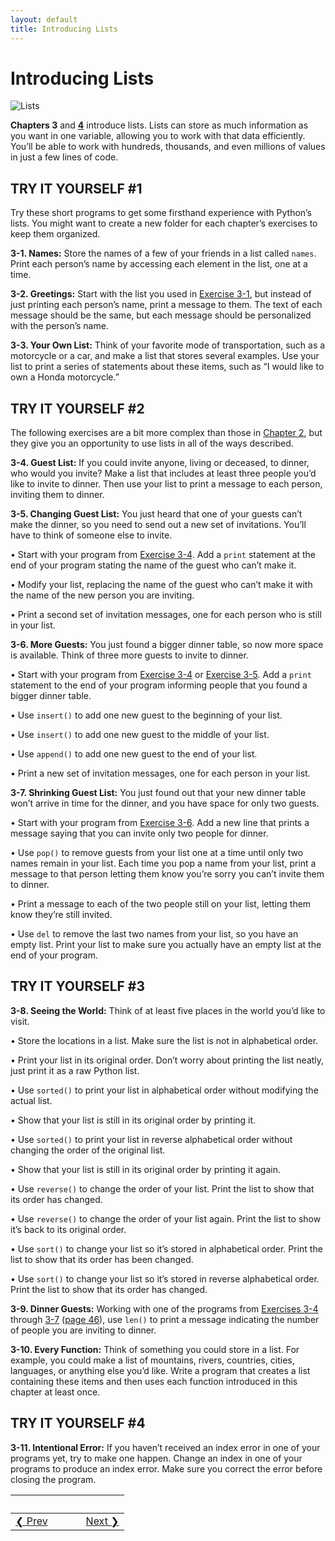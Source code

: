 ```yaml
---
layout: default
title: Introducing Lists
---
```


# Introducing Lists

![Lists](list.gif)

**Chapters 3** and **[4](../chapter_04/README.md)** introduce
lists. Lists can store as much information as you want in one variable,
allowing you to work with that data efficiently. You’ll be able to work
with hundreds, thousands, and even millions of values in just a few
lines of code.

TRY IT YOURSELF \#1
-------------------

Try these short programs to get some firsthand experience with Python’s
lists. You might want to create a new folder for each chapter’s
exercises to keep them organized.

<span id="ch3exe1"></span>**3-1. Names:** Store the names of a few of
your friends in a list called `names`. Print each person’s name by
accessing each element in the list, one at a time.

<span id="ch3exe2"></span>**3-2. Greetings:** Start with the list you
used in [Exercise 3-1](#ch3exe1), but instead of just printing each
person’s name, print a message to them. The text of each message should
be the same, but each message should be personalized with the person’s
name.

<span id="ch3exe3"></span>**3-3. Your Own List:** Think of your favorite
mode of transportation, such as a motorcycle or a car, and make a list
that stores several examples. Use your list to print a series of
statements about these items, such as “I would like to own a Honda
motorcycle.”

TRY IT YOURSELF \#2
-------------------

The following exercises are a bit more complex than those in [Chapter
2](../chapter_02/README.md#ch02), but they give you an opportunity to use lists in all
of the ways described.

<span id="ch3exe4"></span>**3-4. Guest List:** If you could invite
anyone, living or deceased, to dinner, who would you invite? Make a list
that includes at least three people you’d like to invite to dinner. Then
use your list to print a message to each person, inviting them to
dinner.

<span id="ch3exe5"></span>**3-5. Changing Guest List:** You just heard
that one of your guests can’t make the dinner, so you need to send out a
new set of invitations. You’ll have to think of someone else to invite.

• Start with your program from [Exercise 3-4](#ch3exe4). Add a `print`
statement at the end of your program stating the name of the guest who
can’t make it.

• Modify your list, replacing the name of the guest who can’t make it
with the name of the new person you are inviting.

• Print a second set of invitation messages, one for each person who is
still in your list.

<span id="ch3exe6"></span>**3-6. More Guests:** You just found a bigger
dinner table, so now more space is available. Think of three more guests
to invite to dinner.

• Start with your program from [Exercise 3-4](#ch3exe4) or [Exercise
3-5](#ch3exe5). Add a `print` statement to the end of your program
informing people that you found a bigger dinner table.

• Use `insert()` to add one new guest to the beginning of your list.

• Use `insert()` to add one new guest to the middle of your list.

• Use `append()` to add one new guest to the end of your list.

• Print a new set of invitation messages, one for each person in your
list.

<span id="page_47"></span><span id="ch3exe7"></span>**3-7. Shrinking
Guest List:** You just found out that your new dinner table won’t arrive
in time for the dinner, and you have space for only two guests.

• Start with your program from [Exercise 3-6](#ch3exe6). Add a new line
that prints a message saying that you can invite only two people for
dinner.

• Use `pop()` to remove guests from your list one at a time until only
two names remain in your list. Each time you pop a name from your list,
print a message to that person letting them know you’re sorry you can’t
invite them to dinner.

• Print a message to each of the two people still on your list, letting
them know they’re still invited.

• Use `del` to remove the last two names from your list, so you have an
empty list. Print your list to make sure you actually have an empty list
at the end of your program.

<span id="page_50"></span>

TRY IT YOURSELF \#3
-------------------

<span id="ch3exe8"></span>**3-8. Seeing the World:** Think of at least
five places in the world you’d like to visit.

• Store the locations in a list. Make sure the list is not in
alphabetical order.

• Print your list in its original order. Don’t worry about printing the
list neatly, just print it as a raw Python list.

• Use `sorted()` to print your list in alphabetical order without
modifying the actual list.

• Show that your list is still in its original order by printing it.

• Use `sorted()` to print your list in reverse alphabetical order
without changing the order of the original list.

• Show that your list is still in its original order by printing it
again.

• Use `reverse()` to change the order of your list. Print the list to
show that its order has changed.

• Use `reverse()` to change the order of your list again. Print the list
to show it’s back to its original order.

• Use `sort()` to change your list so it’s stored in alphabetical order.
Print the list to show that its order has been changed.

• Use `sort()` to change your list so it’s stored in reverse
alphabetical order. Print the list to show that its order has changed.

<span id="ch3exe9"></span>**3-9. Dinner Guests:** Working with one of
the programs from [Exercises 3-4](#ch3exe4) through [3-7](#ch3exe7)
([page 46](#page_46)), use `len()` to print a message indicating the
number of people you are inviting to dinner.

<span id="ch3exe10"></span>**3-10. Every Function:** Think of something
you could store in a list. For example, you could make a list of
mountains, rivers, countries, cities, languages, or anything else you’d
like. Write a program that creates a list containing these items and
then uses each function introduced in this chapter at least once.

<span id="page_52"></span>

TRY IT YOURSELF \#4
-------------------

<span id="ch3exe11"></span>**3-11. Intentional Error:** If you haven’t
received an index error in one of your programs yet, try to make one
happen. Change an index in one of your programs to produce an index
error. Make sure you correct the error before closing the program.


&nbsp; | &nbsp; | &nbsp; | &nbsp;
----|----|----|----
<a href='../chapter_02/README.md'>&#10094; Prev</a>| &nbsp; | &nbsp; | &nbsp;<a href='../chapter_04/README.md'>Next &#10095;</a>